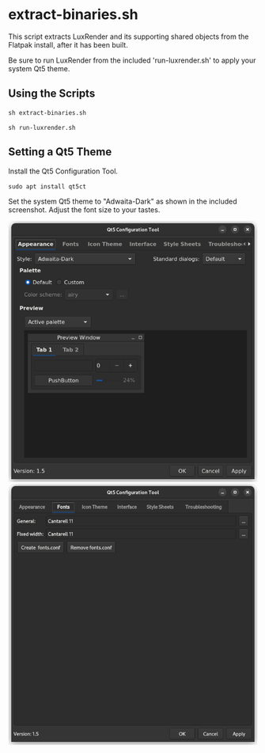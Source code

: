 # extract-binaries.sh

This script extracts LuxRender and its supporting shared objects from the Flatpak install, after it has been built.

Be sure to run LuxRender from the included 'run-luxrender.sh' to apply your system Qt5 theme.


## Using the Scripts

```
sh extract-binaries.sh
```

```
sh run-luxrender.sh
```


## Setting a Qt5 Theme

Install the Qt5 Configuration Tool.

```
sudo apt install qt5ct
```

Set the system Qt5 theme to "Adwaita-Dark" as shown in the included screenshot. Adjust the font size to your tastes.

![Theming](../images/org.luxrender.luxrender17_Qt5_Theming.png)
![Theming](../images/org.luxrender.luxrender17_Qt5_Theming2.png)